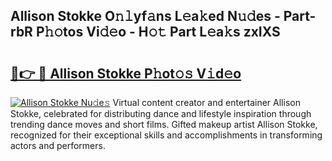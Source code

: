## Allison Stokke O𝚗𝚕yf𝚊ns L𝚎a𝚔ed N𝚞𝚍es - Part-rbR P𝚑𝚘tos Vi𝚍𝚎o - H𝚘𝚝 Part L𝚎a𝚔s zxIXS

# <h2><a href="http://kf82dt.oniu.top/?m=Allison+Stokke">🔗👉 🔴 Allison Stokke P𝚑ot𝚘𝚜 V𝚒d𝚎o</a></h2>

[![Allison Stokke Nu𝚍e𝚜](https://i.imgur.com/0qMVB7G.gif)](http://kf82dt.oniu.top/?m=Allison+Stokke)
Virtual content creator and entertainer Allison Stokke, celebrated for distributing dance and lifestyle inspiration through trending dance moves and short films. Gifted makeup artist Allison Stokke, recognized for their exceptional skills and accomplishments in transforming actors and performers.  

